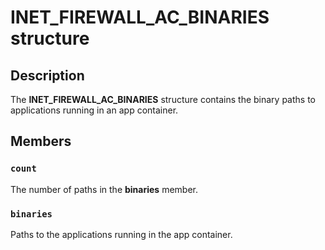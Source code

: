 # INET_FIREWALL_AC_BINARIES structure

## Description

The **INET_FIREWALL_AC_BINARIES** structure contains the binary paths to applications running in an app container.

## Members

### `count`

The number of paths in the **binaries** member.

### `binaries`

Paths to the applications running in the app container.